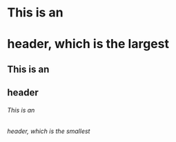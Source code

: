 

# This is an <h1> header, which is the largest
## This is an <h2> header
###### This is an <h6> header, which is the smallest
